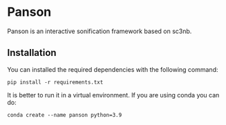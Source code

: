 # Panson

Panson is an interactive sonification framework based on sc3nb.

## Installation

You can installed the required dependencies with the following command:

`pip install -r requirements.txt`

It is better to run it in a virtual environment. If you are using conda you can do:

`conda create --name panson python=3.9`
